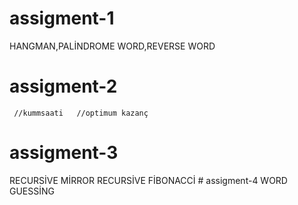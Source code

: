 # assigment-1
HANGMAN,PALİNDROME WORD,REVERSE WORD
# assigment-2
	 //kummsaati   //optimum kazanç
   # assigment-3
   RECURSİVE MİRROR RECURSİVE FİBONACCİ
      # assigment-4
WORD GUESSİNG 
      

